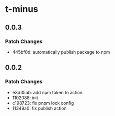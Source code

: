 # t-minus

## 0.0.3

### Patch Changes

- 445bf0d: automatically publish package to npm

## 0.0.2

### Patch Changes

- e3d35ab: add npm token to action
- 1102088: init
- c198723: fix pnpm lock config
- 11349a0: fix publish action

